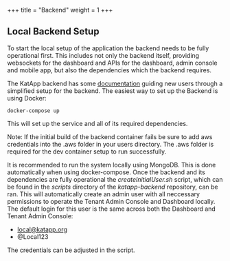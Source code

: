 +++
title = "Backend"
weight = 1
+++

## Local Backend Setup

To start the local setup of the application the backend needs to be fully operational first. This includes not only the backend itself, providing websockets for the dashboard and APIs for the dashboard, admin console and mobile app, but also the dependencies which the backend requires.

The KatApp backend has some [documentation](https://apidoc.katapp.org/) guiding new users through a simplified setup for the backend. The easiest way to set up the Backend is using Docker:

```
docker-compose up
```

This will set up the service and all of its required dependencies.

Note: If the initial build of the backend container fails be sure to add aws credentials into the .aws folder in your users directory. The .aws folder is required for the dev container setup to run successfully.

It is recommended to run the system locally using MongoDB. This is done automatically when using docker-compose. Once the backend and its dependencies are fully operational the *createInitialUser.sh* script, which can be found in the *scripts* directory of the *katapp-backend* repository, can be ran. This will automatically create an admin user with all neccessary permissions to operate the Tenant Admin Console and Dashboard locally. The default login for this user is the same across both the Dashboard and Tenant Admin Console:

* local@katapp.org
* @Local123

The credentials can be adjusted in the script.